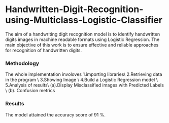 # Handwritten-Digit-Recognition-using-Multiclass-Logistic-Classifier
The aim of a handwriting digit recognition model is to identify handwritten digits images in machine readable formats using Logistic Regression. The main objective of this work is to ensure effective and reliable approaches for recognition of handwritten digits.

### Methodology
The whole implementation involoves 
1.importing libraries\\
2.Retrieving data in the program \\
3.Showing Image \\
4.Build a Logistic Regression model \\
5.Analysis of results\\
  (a).Display Misclassified images with Predicted Labels \\
  (b). Confusion metrics
  
### Results 
The model attained the accuracy score of 91 %.
